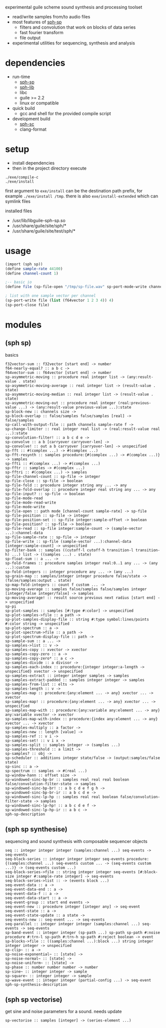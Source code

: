 experimental guile scheme sound synthesis and processing toolset

* read/write samples from/to audio files
* most features of [sph-sp](https://github.com/sph-mn/sph-sp)
  * filters and convolution that work on blocks of data series
  * fast fourier transform
  * file output
* experimental utilities for sequencing, synthesis and analysis

# dependencies
* run-time
  * [sph-sp](https://github.com/sph-mn/sph-sp)
  * [sph-lib](https://github.com/sph-mn/sph-lib)
  * libc
  * guile >= 2.2
  * linux or compatible
* quick build
  * gcc and shell for the provided compile script
* development build
  * [sph-sc](https://github.com/sph-mn/sph-sc)
  * clang-format

# setup
* install dependencies
* then in the project directory execute

```
./exe/compile-c
./exe/install
```

first argument to `exe/install` can be the destination path prefix, for example `./exe/install /tmp`.
there is also `exe/install-extended` which can symlink files

installed files
* /usr/lib/libguile-sph-sp.so
* /usr/share/guile/site/sph/*
* /usr/share/guile/site/test/sph/*

# usage
```scheme
(import (sph sp))
(define sample-rate 44100)
(define channel-count 1)

;-- basic io
(define file (sp-file-open "/tmp/sp-file.wav" sp-port-mode-write channel-count sample-rate))

; list with one sample vector per channel
(sp-port-write file (list (f64vector 1 2 3 4)) 4)
(sp-port-close file)
```

# modules
## (sph sp)
basics
~~~
f32vector-sum :: f32vector [start end] -> number
f64-nearly-equal? :: a b c ->
f64vector-sum :: f64vector [start end] -> number
sp-asymmetric-moving :: procedure real integer list -> (any:result-value . state)
sp-asymmetric-moving-average :: real integer list -> (result-value . state)
sp-asymmetric-moving-median :: real integer list -> (result-value . state)
sp-asymmetric-moving-out :: procedure real integer (real:previous-value ...) -> (any:result-value previous-value ...):state
sp-block-new :: channels size ->
sp-block-overlap :: false/samples false/samples [real] -> false/samples
sp-call-with-output-file :: path channels sample-rate f ->
sp-change-limiter :: real integer real list -> (real:result-value real ...):state
sp-convolution-filter! :: a b c d e ->
sp-convolve :: a b [carryover carryover-len] ->
sp-convolve! :: out a b carryover [carryover-len] -> unspecified
sp-fft :: #(complex ...) -> #(complex ...)
sp-fft-resynth :: samples procedure:{#(complex ...) -> #(complex ...)} -> samples
sp-ffti :: #(complex ...) -> #(complex ...)
sp-fftr :: samples -> #(complex ...)
sp-fftri :: #(complex ...) -> samples
sp-file-channel-count :: sp-file -> integer
sp-file-close :: sp-file -> boolean
sp-file-fold :: procedure integer string any ... -> any
sp-file-fold-overlap :: procedure integer real string any ... -> any
sp-file-input? :: sp-file -> boolean
sp-file-mode-read
sp-file-mode-read-write
sp-file-mode-write
sp-file-open :: path mode [channel-count sample-rate] -> sp-file
sp-file-position :: sp-file -> integer
sp-file-position-set :: sp-file integer:sample-offset -> boolean
sp-file-position? :: sp-file -> boolean
sp-file-read :: sp-file integer:sample-count -> (sample-vector ...):channel-data
sp-file-sample-rate :: sp-file -> integer
sp-file-write :: sp-file (sample-vector ...):channel-data [integer:sample-count] -> unspecified
sp-filter-bank :: samples ((cutoff-l cutoff-h transition-l transition-h) ...) list -> ((samples ...) . state)
sp-float-sum :: a ... ->
sp-fold-frames :: procedure samples integer real:0..1 any ... -> (any ...):custom
sp-fold-integers :: integer procedure any ... -> (any ...)
sp-grain-map :: samples/integer integer procedure false/state -> (false/samples:output . state)
sp-map-fold-integers :: count f custom ... ->
sp-moving-average :: samples false/samples false/samples integer [integer/false integer/false] -> samples
sp-moving-average! :: result source previous next radius [start end] -> unspecified
sp-pi
sp-plot-samples :: samples [#:type #:color] -> unspecified
sp-plot-samples->file :: a path ->
sp-plot-samples-display-file :: string #:type symbol:lines/points #:color string -> unspecified
sp-plot-spectrum :: a ->
sp-plot-spectrum->file :: a path ->
sp-plot-spectrum-display-file :: path ->
sp-sample-sum :: a ... ->
sp-samples->list :: v ->
sp-samples-copy :: xvector -> xvector
sp-samples-copy-zero :: a ->
sp-samples-copy-zero* :: a c ->
sp-samples-divide :: a divisor ->
sp-samples-each-index :: procedure:{integer integer:a-length -> unspecified} xvector -> unspecified
sp-samples-extract :: integer integer samples -> samples
sp-samples-extract-padded :: samples integer integer -> samples
sp-samples-from-list :: elts ->
sp-samples-length :: v ->
sp-samples-map :: procedure:{any:element ... -> any} xvector ... -> xvector
sp-samples-map! :: procedure:{any:element ... -> any} xvector ... -> unspecified
sp-samples-map-with :: procedure:{any:variable any:element ... -> any} any:variable xvector -> xvector
sp-samples-map-with-index :: procedure:{index any:element ... -> any} xvector ... -> xvector
sp-samples-multiply :: a factor ->
sp-samples-new :: length [value] ->
sp-samples-ref :: v i ->
sp-samples-set! :: v i x ->
sp-samples-split :: samples integer -> (samples ...)
sp-samples-threshold :: a limit ->
sp-samples? :: obj ->
sp-scheduler :: additions integer state/false -> (output:samples/false state)
sp-sinc :: a ->
sp-spectrum :: samples -> #(real ...)
sp-window-hann :: offset size ->
sp-windowed-sinc-bp-br :: samples real real real boolean false/convolution-filter-state -> samples
sp-windowed-sinc-bp-br! :: a b c d e f g h ->
sp-windowed-sinc-bp-br-ir :: a b c d e ->
sp-windowed-sinc-lp-hp :: samples real real boolean false/convolution-filter-state -> samples
sp-windowed-sinc-lp-hp! :: a b c d e f ->
sp-windowed-sinc-lp-hp-ir :: a b c ->
sph-sp-description
~~~

## (sph sp synthesise)
sequencing and sound synthesis with composable sequencer objects
~~~
seq :: integer integer integer (samples:channel ...) seq-events -> seq-events
seq-block-series :: integer integer integer seq-events procedure:{(samples:channel ...) seq-events custom ... -> (seq-events custom ...)} -> (seq-events custom ...)
seq-block-series->file :: string integer integer seq-events [#:block-size integer #:sample-rate integer] -> seq-events
seq-block-series->list :: -> (events block ...)
seq-event-data :: a ->
seq-event-data-end :: a ->
seq-event-data-f :: a ->
seq-event-data-start :: a ->
seq-event-group :: start end events ->
seq-event-new :: procedure integer [integer any] -> seq-event
seq-event-state :: a ->
seq-event-state-update :: a state ->
seq-events-new :: seq-event ... -> seq-events
seq-parallel :: integer integer integer (samples:channel ...) seq-events -> seq-events
sp-band-event :: integer integer (sp-path ...) sp-path sp-path #:noise procedure #:trn-l sp-path #:trn-h sp-path #:reject boolean -> event
sp-blocks->file :: ((samples:channel ...):block ...) string integer integer integer -> unspecified
sp-clip~ :: a ->
sp-noise-exponential~ :: [state] ->
sp-noise-normal~ :: [state] ->
sp-noise-uniform~ :: [state] ->
sp-phase :: number number number -> number
sp-sine~ :: integer integer -> sample
sp-square~ :: integer integer -> sample
sp-wave-event :: integer integer (partial-config ...) -> seq-event
sph-sp-synthesis-description
~~~

## (sph sp vectorise)
get sine and noise parameters for a sound. needs update
~~~
sp-vectorise :: samples [integer] -> (series-element ...)
~~~
